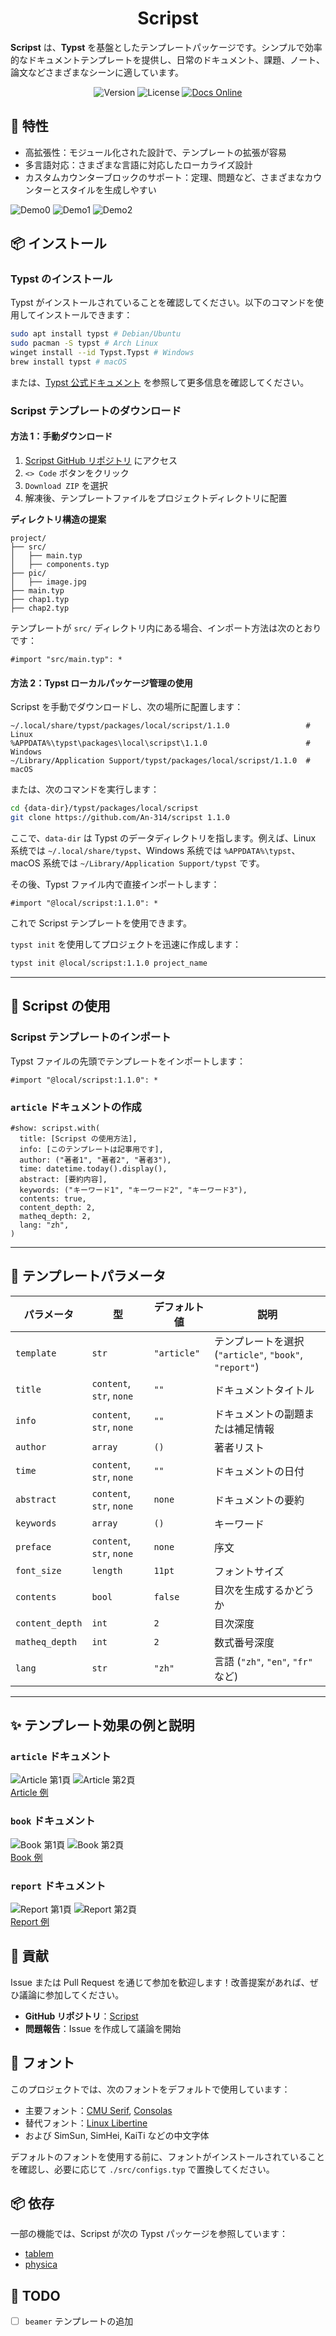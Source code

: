 <h1 align="center">
Scripst
</h1>

**Scripst** は、**Typst** を基盤としたテンプレートパッケージです。シンプルで効率的なドキュメントテンプレートを提供し、日常のドキュメント、課題、ノート、論文などさまざまなシーンに適しています。

<div align="center">
  <img src="https://img.shields.io/badge/version-1.1.0-limegreen.svg" alt="Version">
  <img src="https://img.shields.io/badge/license-MIT-greenyellow.svg" alt="License">
  <a href="https://an-314.github.io/scripst/">
    <img src="https://img.shields.io/badge/docs-online-lawngreen.svg" alt="Docs Online">
  </a>
</div>

## 🚀 特性

- 高拡張性：モジュール化された設計で、テンプレートの拡張が容易
- 多言語対応：さまざまな言語に対応したローカライズ設計
- カスタムカウンターブロックのサポート：定理、問題など、さまざまなカウンターとスタイルを生成しやすい

![Demo0](./previews/article-1.png)
![Demo1](./previews/article-12.png)
![Demo2](./previews/article-9.png)

## 📦 インストール

### Typst のインストール

Typst がインストールされていることを確認してください。以下のコマンドを使用してインストールできます：

```bash
sudo apt install typst # Debian/Ubuntu
sudo pacman -S typst # Arch Linux
winget install --id Typst.Typst # Windows
brew install typst # macOS
```

または、[Typst 公式ドキュメント](https://github.com/typst/typst) を参照して更多信息を確認してください。

### Scripst テンプレートのダウンロード

#### 方法 1：手動ダウンロード

1. [Scripst GitHub リポジトリ](https://github.com/An-314/scripst) にアクセス
2. `<> Code` ボタンをクリック
3. `Download ZIP` を選択
4. 解凍後、テンプレートファイルをプロジェクトディレクトリに配置

**ディレクトリ構造の提案**
```plaintext
project/
├── src/
│   ├── main.typ
│   ├── components.typ
├── pic/
│   ├── image.jpg
├── main.typ
├── chap1.typ
├── chap2.typ
```

テンプレートが `src/` ディレクトリ内にある場合、インポート方法は次のとおりです：

```typst
#import "src/main.typ": *
```

#### 方法 2：Typst ローカルパッケージ管理の使用

Scripst を手動でダウンロードし、次の場所に配置します：

```
~/.local/share/typst/packages/local/scripst/1.1.0                 # Linux
%APPDATA%\typst\packages\local\scripst\1.1.0                      # Windows
~/Library/Application Support/typst/packages/local/scripst/1.1.0  # macOS
```

または、次のコマンドを実行します：

```bash 
cd {data-dir}/typst/packages/local/scripst
git clone https://github.com/An-314/scripst 1.1.0
```

ここで、`data-dir` は Typst のデータディレクトリを指します。例えば、Linux 系统では `~/.local/share/typst`、Windows 系统では `%APPDATA%\typst`、macOS 系统では `~/Library/Application Support/typst` です。

その後、Typst ファイル内で直接インポートします：

```typst
#import "@local/scripst:1.1.0": *
```

これで Scripst テンプレートを使用できます。

`typst init` を使用してプロジェクトを迅速に作成します：

```bash
typst init @local/scripst:1.1.0 project_name
```

---

## 📄 Scripst の使用

### Scripst テンプレートのインポート

Typst ファイルの先頭でテンプレートをインポートします：

```typst
#import "@local/scripst:1.1.0": *
```

### `article` ドキュメントの作成

```typst
#show: scripst.with(
  title: [Scripst の使用方法],
  info: [このテンプレートは記事用です],
  author: ("著者1", "著者2", "著者3"),
  time: datetime.today().display(),
  abstract: [要約内容],
  keywords: ("キーワード1", "キーワード2", "キーワード3"),
  contents: true,
  content_depth: 2,
  matheq_depth: 2,
  lang: "zh",
)
```

---

## 🔧 テンプレートパラメータ

| パラメータ | 型 | デフォルト値 | 説明 |
| --- | --- | --- | --- |
| `template` | `str` | `"article"` | テンプレートを選択 (`"article"`, `"book"`, `"report"`) |
| `title` | `content`, `str`, `none` | `""` | ドキュメントタイトル |
| `info` | `content`, `str`, `none` | `""` | ドキュメントの副題または補足情報 |
| `author` | `array` | `()` | 著者リスト |
| `time` | `content`, `str`, `none` | `""` | ドキュメントの日付 |
| `abstract` | `content`, `str`, `none` | `none` | ドキュメントの要約 |
| `keywords` | `array` | `()` | キーワード |
| `preface` | `content`, `str`, `none` | `none` | 序文 |
| `font_size` | `length` | `11pt` | フォントサイズ |
| `contents` | `bool` | `false` | 目次を生成するかどうか |
| `content_depth` | `int` | `2` | 目次深度 |
| `matheq_depth` | `int` | `2` | 数式番号深度 |
| `lang` | `str` | `"zh"` | 言語 (`"zh"`, `"en"`, `"fr"` など) |

---

## ✨ テンプレート効果の例と説明

### `article` ドキュメント

![Article 第1頁](./previews/article-1.png) ![Article 第2頁](./previews/article-2.png)  
[Article 例](./docs/builds/article.pdf)

### `book` ドキュメント

![Book 第1頁](./previews/book-1.png) ![Book 第2頁](./previews/book-2.png)  
[Book 例](./docs/builds/book.pdf)

### `report` ドキュメント

![Report 第1頁](./previews/report-1.png) ![Report 第2頁](./previews/report-2.png)  
[Report 例](./docs/builds/report.pdf)

## 📜 貢献

Issue または Pull Request を通じて参加を歓迎します！改善提案があれば、ぜひ議論に参加してください。

- **GitHub リポジトリ**：[Scripst](https://github.com/An-314/scripst)
- **問題報告**：Issue を作成して議論を開始

## 📌 フォント

このプロジェクトでは、次のフォントをデフォルトで使用しています：

- 主要フォント：[CMU Serif](https://en.wikipedia.org/wiki/Computer_Modern), [Consolas](https://en.wikipedia.org/wiki/Consolas)
- 替代フォント：[Linux Libertine](https://en.wikipedia.org/wiki/Linux_Libertine)
- および SimSun, SimHei, KaiTi などの中文字体

デフォルトのフォントを使用する前に、フォントがインストールされていることを確認し、必要に応じて `./src/configs.typ` で置換してください。

## 📦 依存

一部の機能では、Scripst が次の Typst パッケージを参照しています：

- [tablem](https://typst.app/universe/package/tablem)
- [physica](https://typst.app/universe/package/physica)

## 🎯 TODO

- [ ] `beamer` テンプレートの追加
```